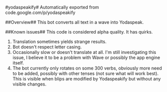 #yodaspeakify#
Automatically exported from code.google.com/p/yodaspeakify

##Overview##
This bot converts all text in a wave into Yodaspeak.

##Known issues##
This code is considered alpha quality. It has quirks.

1. Translation sometimes yields strange results.
1. Bot doesn't respect letter casing.
1. Occasionally slow or doesn't translate at all. I'm still investigating this issue, I believe it to be a problem with Wave or possibly the app engine itself.
1. The bot currently only rotates on some 300 verbs, obviously more need to be added, possibly with other tenses (not sure what will work best). This is visible when blips are modified by Yodaspeakify but without any visible changes.
